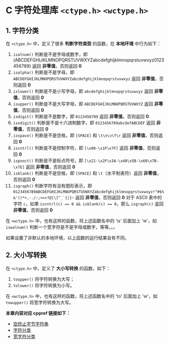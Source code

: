 # C 字符处理库 `<ctype.h>` `<wctype.h>`

## 1. 字符分类

在 `<ctype.h>` 中，定义了很多 **判断字符类型** 的函数，在 **本地环境** 中行为如下：

1. `isalnum()` 判断是不是字母或数字，即 (ABCDEFGHIJKLMNOPQRSTUVWXYZabcdefghijklmnopqrstuvwxyz0123456789) 返回 **非零值**，否则返回 **0**
2. `isalpha()` 判断是不是字母，即 `ABCDEFGHIJKLMNOPQRSTUVWXYZabcdefghijklmnopqrstuvwxyz` 返回 **非零值**，否则返回 **0**
3. `islower()` 判断是不是小写字母，即 `abcdefghijklmnopqrstuvwxyz` 返回 **非零值**，否则返回 **0**
4. `isupper()` 判断是不是大写字母，即 `ABCDEFGHIJKLMNOPQRSTUVWXYZ` 返回 **非零值**，否则返回 **0**
5. `isdigit()` 判断是不是数字，即 `0123456789` 返回 **非零值**，否则返回 **0**
6. `isxdigit()` 判断是不是十六进制数字，即 `0123456789abcdefABCDEF` 返回 **非零值**，否则返回 **0**
7. `isspace()` 判断是不是空格，即 `[SPACE]` 和 `\t\n\v\f\r` 返回 **非零值**，否则返回 **0**
8. `iscntrl()` 判断是不是控制字符，即 `[\x00-\x1F\x7F]` 返回 **非零值**，否则返回 **0**
9. `ispunct()` 判断是不是标点符号，即 `[\x21-\x2F\x3A-\x40\x5B-\x60\x7B-\x7E]` 返回 **非零值**，否则返回 **0**
10. `isblank()` 判断是不是空格，即 `[SPACE]` 和 `\t`（水平制表符）返回 **非零值**，否则返回 **0**
11. `isgraph()` 判断字符有没有图形表示，即 ``0123456789ABCDEFGHIJKLMNOPQRSTUVWXYZabcdefghijklmnopqrstuvwxyz!"#$%&'()*+,-./:;<=>?@[\]^_`{|}~`` 返回 **非零值**，否则返回 **0**
    对于 ASCII 表中的字符 `c`，如果 `iscntrl(c) == 0 && isblank(c) == 0`，那么 `isgraph(c)` 返回 **非零值**，否则返回 **0**

在 `<wctype.h>` 中，也有这样的函数，将上述函数名中的 'is' 后面加上 'w'，如 `iswalnum()` 判断一个宽字符是不是字母或数字，等等。。。

如果设置了非默认的本地环境，以上函数的运行结果会有不同。

## 2. 大小写转换

在 `<ctype.h>` 中，定义了 **大小写转换** 的函数，如下：

1. `toupper()` 将字符转换为大写；
2. `tolower()` 将字符转换为小写。

在 `<wctype.h>` 中，也有这样的函数，将上述函数名中的 'to' 后面加上 'w'，如 `towupper()` 将宽字符转换为大写。

**本章内容对应 cppref 链接如下：**

- [空终止字节字符串](https://zh.cppreference.com/w/c/string/byte)
- [字符分类](https://zh.cppreference.com/w/c/string/byte#.E5.AD.97.E7.AC.A6.E5.88.86.E7.B1.BB)
- [宽字符分类](https://zh.cppreference.com/w/c/string/wide#.E5.AD.97.E7.AC.A6.E5.88.86.E7.B1.BB)
